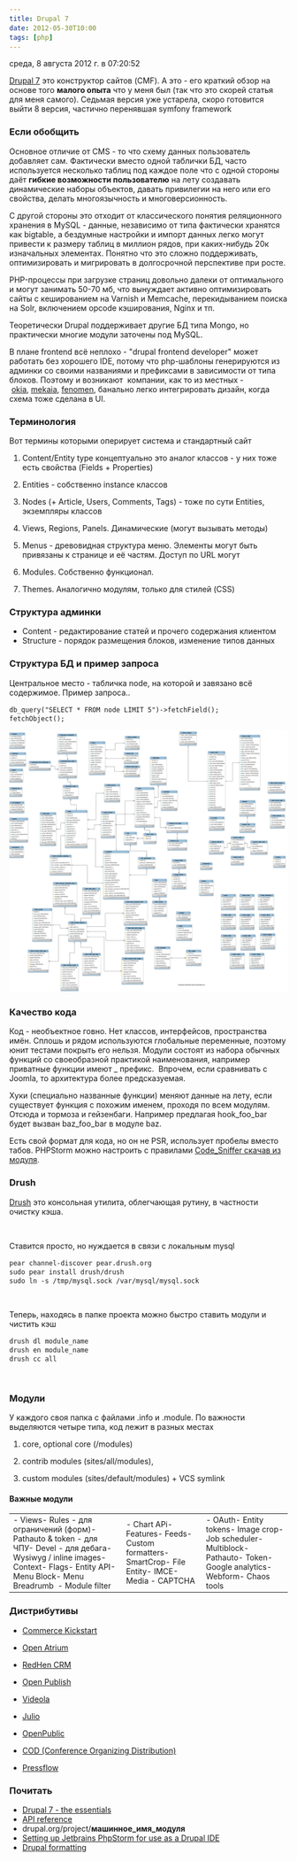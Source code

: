 ```yaml
---
title: Drupal 7
date: 2012-05-30T10:00
tags: [php]
---
```


среда, 8 августа 2012 г. в 07:20:52

[Drupal 7](http://drupal.org/) это конструктор сайтов (CMF). А это - его краткий обзор на основе того **малого опыта** что у меня был (так что это скорей статья для меня самого). Седьмая версия уже устарела, скоро готовится выйти 8 версия, частично перенявшая symfony framework

### Если обобщить

Основное отличие от CMS - то что схему данных пользователь добавляет сам. Фактически вместо одной таблички БД, часто используется несколько таблиц под каждое поле что с одной стороны даёт **гибкие возможности пользователю** на лету создавать динамические наборы объектов, давать привилегии на него или его свойства, делать многоязычность и многоверсионность.

С другой стороны это отходит от классического понятия реляционного хранения в MySQL - данные, независимо от типа фактически хранятся как bigtable, а бездумные настройки и импорт данных легко могут привести к размеру таблиц в миллион рядов, при каких-нибудь 20к изначальных элементах. Понятно что это сложно поддерживать, оптимизировать и мигрировать в долгосрочной перспективе при росте.

PHP-процессы при загрузке страниц довольно далеки от оптимального и могут занимать 50-70 мб, что вынуждает активно оптимизировать сайты с кешированием на Varnish и Memcache, перекидыванием поиска на Solr, включением opcode кэширования, Nginx и тп.

Теоретически Drupal поддерживает другие БД типа Mongo, но практически многие модули заточены под MySQL.

В плане frontend всё неплохо - "drupal frontend developer" может работать без хорошего IDE, потому что php-шаблоны генерируются из админки со своими названиями и префиксами в зависимости от типа блоков. Поэтому и возникают  компании, как то из местных - [okia](http://www.okia.ee/), [mekaia](http://mekaia.ee/), [fenomen](http://www.fenomen.ee/), банально легко интегрировать дизайн, когда схема тоже сделана в UI.

### Терминология

Вот термины которыми оперирует система и стандартный сайт

1. Content/Entity type концептуально это аналог классов - у них тоже есть свойства (Fields + Properties)  
    
2. Entities - собственно instance классов  
    
3. Nodes (+ Article, Users, Comments, Tags) - тоже по сути Entities, экземпляры классов  
    
4. Views, Regions, Panels. Динамические (могут вызывать методы)
5. Menus - древовидная структура меню. Элементы могут быть привязаны к странице и её частям. Доступ по URL могут
6. Modules. Собственно функционал.
7. Themes. Аналогично модулям, только для стилей (CSS)

### Структура админки

- Content - редактирование статей и прочего содержания клиентом
- Structure - порядок размещения блоков, изменение типов данных

### Структура БД и пример запроса

Центральное место - табличка node, на которой и завязано всё содержимое. Пример запроса..

```
db_query("SELECT * FROM node LIMIT 5")->fetchField();
fetchObject(); 
```

![](../img/Pasted%20image%2020241019193416.png)


### Качество кода

Код - необъектное говно. Нет классов, интерфейсов, пространства имён. Сплошь и рядом используются глобальные переменные, поэтому юнит тестами покрыть его нельзя. Модули состоят из набора обычных функций со своеобразной практикой наименования, например приватные функции имеют _ префикс.  Впрочем, если сравнивать с Joomla, то архитектура более предсказуемая.

Хуки (специально названные функции) меняют данные на лету, если существует функция c похожим именем, проходя по всем модулям. Отсюда и тормоза и гейзенбаги. Например предлагая hook_foo_bar будет вызван baz_foo_bar в модуле baz.   

Есть свой формат для кода, но он не PSR, использует пробелы вместо табов. PHPStorm можно настроить с правилами [Code_Sniffer скачав из модуля](http://drupal.org/project/eclipse_code_validator).

### Drush

[Drush](http://drush.ws/) это консольная утилита, облегчающая рутину, в частности очистку кэша. 

   

Ставится просто, но нуждается в связи с локальным mysql

```
pear channel-discover pear.drush.org 
sudo pear install drush/drush 
sudo ln -s /tmp/mysql.sock /var/mysql/mysql.sock
```

   

Теперь, находясь в папке проекта можно быстро ставить модули и чистить кэш

```
drush dl module_name 
drush en module_name 
drush cc all
```

   

### Модули

У каждого своя папка с файлами .info и .module. По важности выделяются четыре типа, код лежит в разных местах

1. core, optional core (/modules)  
    
2. contrib modules (sites/all/modules),  
    
3. custom modules (sites/default/modules) + VCS symlink 

#### Важные модули

  

|   |   |   |
|---|---|---|
|- Views- Rules - для ограничений (форм)- Pathauto & token - для ЧПУ- Devel - для дебага- Wysiwyg / inline images- Context- Flags- Entity API- Menu Block- Menu Breadrumb       - Module filter|- Chart APi- Features- Feeds- Custom formatters- SmartCrop- File Entity- IMCE- Media - CAPTCHA|- OAuth- Entity tokens- Image crop- Job scheduler- Multiblock- Pathauto- Token- Google analytics- Webform- Chaos tools|

### Дистрибутивы

- [Commerce Kickstart](http://drupal.org/project/commerce_kickstart)   
    
- [Open Atrium](http://openatrium.com/)   
    
- [RedHen CRM](http://drupal.org/project/redhen)   
    
- [Open Publish](http://drupal.org/project/openpublish)   
    
- [Videola](http://videola.tv/)   
    
- [Julio](http://drupal.org/project/julio)   
    
- [OpenPublic](http://drupal.org/project/openpublic)   
    
- [COD (Conference Organizing Distribution)](http://drupal.org/project/cod)   
    
- [Pressflow](http://pressflow.org/)   
    

### Почитать

- [Drupal 7 - the essentials](http://drupal.org/node/1576418)
- [API reference](http://api.drupal.org/api/drupal) 
- drupal.org/project/**машинное_имя_модуля**
- [Setting up Jetbrains PhpStorm for use as a Drupal IDE](http://tiger-fish.com/blog/setting-jetbrains-phpstorm-use-drupal-ide)
- [Drupal formatting](http://blog.jetbrains.com/webide/2012/03/new-in-4-0-drupal-coding-style-support/)